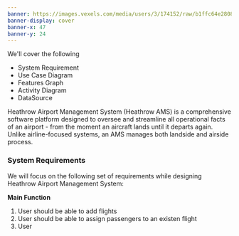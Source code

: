 ```yaml
---
banner: https://images.vexels.com/media/users/3/174152/raw/b1ffc64e28085dbfbb3c1bda2c5e26db-airport-flat-design-banner.jpg
banner-display: cover
banner-x: 47
banner-y: 24
---
```

We'll cover the following
+ System Requirement
+ Use Case Diagram
+ Features Graph
+ Activity Diagram
+ DataSource

Heathrow Airport Management System (Heathrow AMS) is a comprehensive software platform designed to oversee and streamline all operational facts of an airport - from the moment an aircraft lands until it departs again. Unlike airline-focused systems, an AMS manages both landside and airside process.

### System Requirements

We will focus on the following set of requirements while designing Heathrow Airport Management System:

**Main Function**

1. User should be able to add flights 
2. User should be able to assign passengers to an existen flight
3. User 